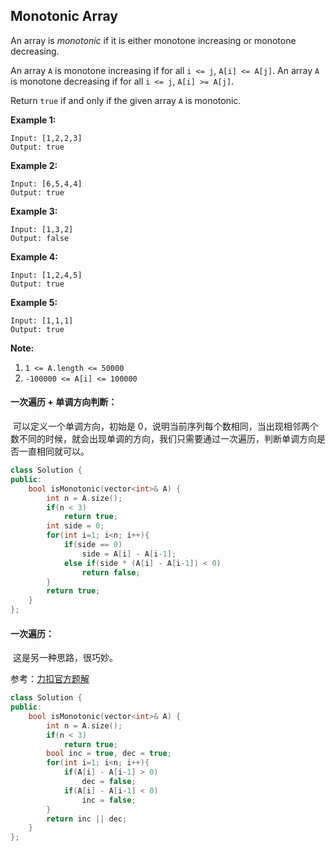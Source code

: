 ## Monotonic Array

An array is *monotonic* if it is either monotone increasing or monotone decreasing.

An array `A` is monotone increasing if for all `i <= j`, `A[i] <= A[j]`. An array `A` is monotone decreasing if for all `i <= j`, `A[i] >= A[j]`.

Return `true` if and only if the given array `A` is monotonic.

**Example 1:**

```
Input: [1,2,2,3]
Output: true
```

**Example 2:**

```
Input: [6,5,4,4]
Output: true
```

**Example 3:**

```
Input: [1,3,2]
Output: false
```

**Example 4:**

```
Input: [1,2,4,5]
Output: true
```

**Example 5:**

```
Input: [1,1,1]
Output: true
```

**Note:**

1. `1 <= A.length <= 50000`
2. `-100000 <= A[i] <= 100000`

#### 一次遍历 + 单调方向判断：

​		可以定义一个单调方向，初始是 0，说明当前序列每个数相同，当出现相邻两个数不同的时候，就会出现单调的方向，我们只需要通过一次遍历，判断单调方向是否一直相同就可以。

```c++
class Solution {
public:
    bool isMonotonic(vector<int>& A) {
        int n = A.size();
        if(n < 3)
            return true;
        int side = 0;
        for(int i=1; i<n; i++){
            if(side == 0)
                side = A[i] - A[i-1];
            else if(side * (A[i] - A[i-1]) < 0)
                return false;
        }
        return true;
    }
};
```

#### 一次遍历：

​		这是另一种思路，很巧妙。

参考：[力扣官方题解](https://leetcode-cn.com/problems/monotonic-array/solution/dan-diao-shu-lie-by-leetcode-solution-ysex/)

```c++
class Solution {
public:
    bool isMonotonic(vector<int>& A) {
        int n = A.size();
        if(n < 3)
            return true;
        bool inc = true, dec = true;
        for(int i=1; i<n; i++){
            if(A[i] - A[i-1] > 0)
                dec = false;
            if(A[i] - A[i-1] < 0)
                inc = false;
        }
        return inc || dec;
    }
};
```

